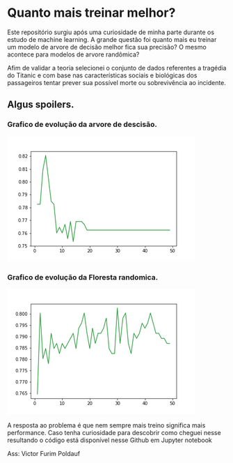 # Quanto mais treinar melhor?
<p> Este repositório surgiu após uma curiosidade de minha parte durante os estudo de machine learning. A grande questão foi quanto mais eu treinar um modelo de arvore de decisão melhor fica sua precisão? O mesmo acontece para modelos de arvore randômica? </p>
<p> Afim de validar a teoria selecionei o conjunto de dados referentes a tragédia do Titanic e com base nas características sociais e biológicas dos passageiros tentar prever sua possível morte ou sobrevivência ao incidente.</p>

## Algus spoilers.

### Grafico de evolução da arvore de descisão.

![](arvoreD.png)

### Grafico de evolução da Floresta randomica.

![](florestaR.png)

<p> A resposta ao problema é que nem sempre mais treino significa mais performance. Caso tenha curiosidade para descobrir como cheguei nesse resultando o código está disponível nesse Github em Jupyter notebook </p>
<p>Ass: Victor Furim Poldauf</p>